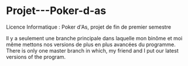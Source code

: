 # Projet---Poker-d-as
Licence Informatique : Poker d'As, projet de fin de premier semestre

Il y a seulement une branche principale dans laquelle mon binôme et moi même mettons nos versions de plus en plus avancées du programme.
There is only one master branch in which, my friend and I put our latest versions of the program.
